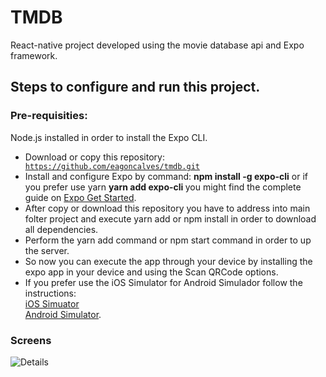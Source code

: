 # TMDB
React-native project developed using the movie database api and Expo framework.

## Steps to configure and run this project.

### Pre-requisities:
  Node.js installed in order to install the Expo CLI.

  - Download or copy this repository: <code> https://github.com/eagoncalves/tmdb.git </code>
  - Install and configure Expo by command: <strong> npm install -g expo-cli</strong> or if you prefer use yarn <strong> yarn add expo-cli </strong>
    you might find the complete guide on [Expo Get Started](https://docs.expo.io/versions/v36.0.0/get-started/installation/).
  - After copy or download this repository you have to address into main folter project and execute yarn add or npm install in order to download all dependencies.
  - Perform the yarn add command or npm start command in order to up the server.
  - So now you can execute the app through your device by installing the expo app in your device and using the Scan QRCode options.
  - If you prefer use the iOS Simulator for Android Simulador follow the instructions:
      <br>[iOS Simuator](https://docs.expo.io/versions/v36.0.0/workflow/ios-simulator/)
      <br>[Android Simulator](https://docs.expo.io/versions/v36.0.0/workflow/android-studio-emulator/). 
      
      
### Screens
![Details](/resource/details.png)


